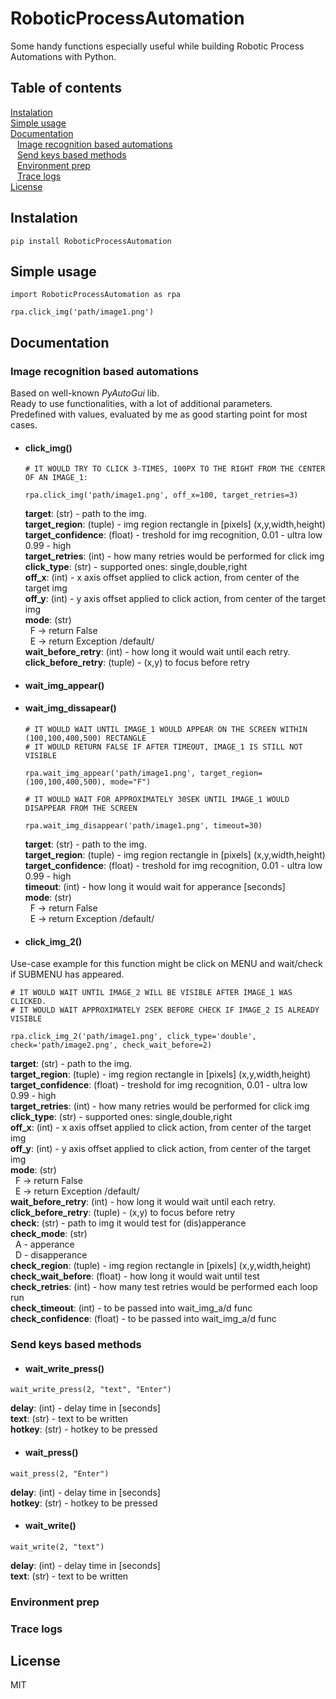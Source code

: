 # RoboticProcessAutomation
Some handy functions especially useful while building Robotic Process Automations with Python.

## Table of contents

[Instalation](#instalation) <br />
[Simple usage](#simple-usage) <br />
[Documentation](#documentation) <br />
&ensp; [Image recognition based automations](#image-recognition-based-automations) <br />
&ensp; [Send keys based methods](#send-keys-based-methods) <br />
&ensp; [Environment prep](#environment-prep) <br />
&ensp; [Trace logs](#trace-logs) <br />
[License](#license)

## Instalation
```
pip install RoboticProcessAutomation
```

## Simple usage
```
import RoboticProcessAutomation as rpa

rpa.click_img('path/image1.png')
```

## Documentation

### Image recognition based automations
Based on well-known *PyAutoGui* lib. <br />
Ready to use functionalities, with a lot of additional parameters. <br />
Predefined with values, evaluated by me as good starting point for most cases.

* #### click_img()
  ```
  # IT WOULD TRY TO CLICK 3-TIMES, 100PX TO THE RIGHT FROM THE CENTER OF AN IMAGE_1:

  rpa.click_img('path/image1.png', off_x=100, target_retries=3)
  ```

  <strong>target</strong>: (str) - path to the img. <br />
  <strong>target_region</strong>: (tuple) - img region rectangle in [pixels] (x,y,width,height) <br />
  <strong>target_confidence</strong>: (float) - treshold for img recognition, 0.01 - ultra low 0.99 - high <br />
  <strong>target_retries</strong>: (int) - how many retries would be performed for click img <br />
  <strong>click_type</strong>: (str) - supported ones: single,double,right <br />
  <strong>off_x</strong>: (int) - x axis offset applied to click action, from center of the target img  <br />
  <strong>off_y</strong>: (int) - y axis offset applied to click action, from center of the target img  <br />
  <strong>mode</strong>: (str) <br />
  &nbsp; F -> return False  <br />
  &nbsp; E -> return Exception /default/ <br />
  <strong>wait_before_retry</strong>: (int) - how long it would wait until each retry. <br />
  <strong>click_before_retry</strong>: (tuple) - (x,y) to focus before retry <br />

* #### wait_img_appear()
* #### wait_img_dissapear()
  ```
  # IT WOULD WAIT UNTIL IMAGE_1 WOULD APPEAR ON THE SCREEN WITHIN (100,100,400,500) RECTANGLE
  # IT WOULD RETURN FALSE IF AFTER TIMEOUT, IMAGE_1 IS STILL NOT VISIBLE
  
  rpa.wait_img_appear('path/image1.png', target_region=(100,100,400,500), mode="F")
  
  # IT WOULD WAIT FOR APPROXIMATELY 30SEK UNTIL IMAGE_1 WOULD DISAPPEAR FROM THE SCREEN
  
  rpa.wait_img_disappear('path/image1.png', timeout=30)
  ```
  <strong>target</strong>: (str) - path to the img. <br />
  <strong>target_region</strong>: (tuple) - img region rectangle in [pixels] (x,y,width,height) <br />
  <strong>target_confidence</strong>: (float) - treshold for img recognition, 0.01 - ultra low 0.99 - high <br />
  <strong>timeout</strong>: (int) - how long it would wait for apperance [seconds]  <br />
  <strong>mode</strong>: (str) <br />
  &nbsp;  F -> return False <br />
  &nbsp;  E -> return Exception /default/ <br />
  
* #### click_img_2()
Use-case example for this function might be click on MENU and wait/check if SUBMENU has appeared.

```
# IT WOULD WAIT UNTIL IMAGE_2 WILL BE VISIBLE AFTER IMAGE_1 WAS CLICKED.
# IT WOULD WAIT APPROXIMATELY 2SEK BEFORE CHECK IF IMAGE_2 IS ALREADY VISIBLE

rpa.click_img_2('path/image1.png', click_type='double', check='path/image2.png', check_wait_before=2)
```

<strong>target</strong>: (str) - path to the img.<br />
<strong>target_region</strong>: (tuple) - img region rectangle in [pixels] (x,y,width,height)<br />
<strong>target_confidence</strong>: (float) - treshold for img recognition, 0.01 - ultra low 0.99 - high<br />
<strong>target_retries</strong>: (int) - how many retries would be performed for click img<br />
<strong>click_type</strong>: (str) - supported ones: single,double,right<br />
<strong>off_x</strong>: (int) - x axis offset applied to click action, from center of the target img <br />
<strong>off_y</strong>: (int) - y axis offset applied to click action, from center of the target img <br />
<strong>mode</strong>: (str)<br />
&nbsp;   F -> return False <br />
&nbsp;   E -> return Exception /default/<br />
<strong>wait_before_retry</strong>: (int) - how long it would wait until each retry.<br />
<strong>click_before_retry</strong>: (tuple) - (x,y) to focus before retry<br />
<strong>check</strong>: (str) - path to img it would test for (dis)apperance<br />
<strong>check_mode</strong>: (str)<br />
 &nbsp;  A - apperance<br />
 &nbsp;  D - disapperance<br />
<strong>check_region</strong>: (tuple) - img region rectangle in [pixels] (x,y,width,height)<br />
<strong>check_wait_before</strong>: (float) - how long it would wait until test<br />
<strong>check_retries</strong>: (int) - how many test retries would be performed each loop run<br />
<strong>check_timeout</strong>: (int) - to be passed into wait_img_a/d func <br />
<strong>check_confidence</strong>: (float) - to be passed into wait_img_a/d func <br />

### Send keys based methods

* #### wait_write_press()

```
wait_write_press(2, "text", "Enter")
```

<strong>delay</strong>: (int) - delay time in [seconds]<br />
<strong>text</strong>: (str) - text to be written<br />
<strong>hotkey</strong>: (str) - hotkey to be pressed<br />

* #### wait_press()

```
wait_press(2, "Enter")
```

<strong>delay</strong>: (int) - delay time in [seconds]<br />
<strong>hotkey</strong>: (str) - hotkey to be pressed<br />

* #### wait_write()

```
wait_write(2, "text")
```

<strong>delay</strong>: (int) - delay time in [seconds]<br />
<strong>text</strong>: (str) - text to be written<br />

### Environment prep

### Trace logs

## License
MIT
